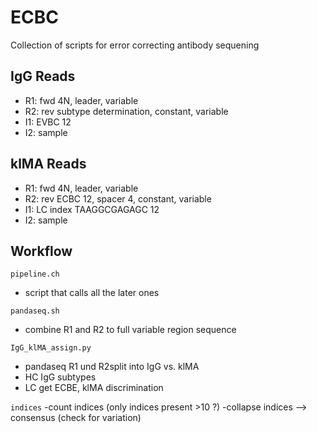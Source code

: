 # ECBC
Collection of scripts for error correcting antibody sequening

## IgG Reads
- R1: fwd 4N, leader, variable
- R2: rev subtype determination, constant, variable
- I1: EVBC 12
- I2: sample

## klMA Reads
- R1: fwd 4N, leader, variable
- R2: rev ECBC 12, spacer 4, constant, variable
- I1: LC index TAAGGCGAGAGC 12
- I2: sample

## Workflow

`pipeline.ch`
- script that calls all the later ones

`pandaseq.sh`
- combine R1 and R2 to full variable region sequence

`IgG_klMA_assign.py`
- pandaseq R1 und R2split into IgG vs. klMA
- HC IgG subtypes
- LC get ECBE, klMA discrimination

`indices`
-count indices (only indices present >10 ?)
-collapse indices —> consensus (check for variation)
